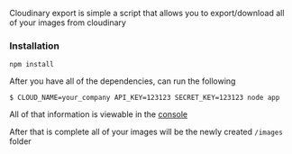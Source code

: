 Cloudinary export is simple a script that allows you to export/download all of your images from cloudinary

### Installation
  `npm install`

  After you have all of the dependencies, can run the following

  ```
  $ CLOUD_NAME=your_company API_KEY=123123 SECRET_KEY=123123 node app
  ```

All of that information is viewable in the [console](https://cloudinary.com/console)

After that is complete all of your images will be the newly created `/images` folder
